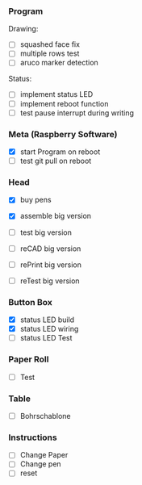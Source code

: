 ### Program  
Drawing:
- [ ] squashed face fix
- [ ] multiple rows test
- [ ] aruco marker detection

Status:
- [ ] implement status LED
- [ ] implement reboot function
- [ ] test pause interrupt during writing

### Meta (Raspberry Software)   
- [x] start Program on reboot
- [ ] test git pull on reboot 

### Head 
- [x] buy pens
- [x] assemble big version
- [ ] test big version 

- [ ] reCAD big version
- [ ] rePrint big version
- [ ] reTest big version

### Button Box
- [x] status LED build 
- [x] status LED wiring
- [ ] status LED Test

### Paper Roll 
- [ ] Test

### Table
- [ ] Bohrschablone

### Instructions
- [ ] Change Paper 
- [ ] Change pen 
- [ ] reset
